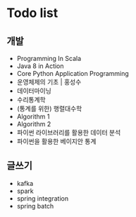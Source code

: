 # Todo list

## 개발
- Programming In Scala
- Java 8 in Action
- Core Python Application Programming
- 운영체제의 기초 | 홍성수
- 데이터마이닝
- 수리통계학
- (통계를 위한) 행렬대수학
- Algorithm 1
- Algorithm 2
- 파이썬 라이브러리를 활용한 데이터 분석
- 파이썬을 활용한 베이지안 통계

## 글쓰기
- kafka
- spark
- spring integration
- spring batch
